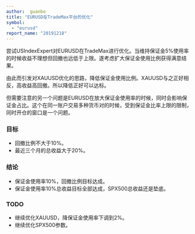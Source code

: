 ```yaml
---
author:  guanbo
title: "EURUSD在TradeMax平台的优化"
symbol: 
  - "eurusd"
report_name: "20191218"
---
```

尝试USIndexExpert对EURUSD在TradeMax进行优化。当维持保证金5%使用率的时候收益不理想但回撤也远低于上限。遂考虑扩大保证金使用比例获得满意结果。

由此而引发对XAUUSD优化的思路，降低保证金使用比例。XAUUSD与之正好相反，高收益高回撤。所以降低正好可以达标。

但需要注意的另一个问题是EURUSD在放大保证金使用率的时候，同时会影响保证金占比。这个在同一账户交易多种货币对的时候，受到保证金比率上限的限制，同时开仓的窗口是一个问题。

### 目标
- 回撤比例不大于10%。
- 最近三个月的总收益大于20%。

### 结论
- 保证金使用率10%，回撤比例目标达成。
- 保证金使用率10%总收益目标全部达成，SPX500总收益还是垫底。

### TODO
- 继续优化XAUUSD，降保证金使用率下调到2%。
- 继续优化SPX500参数。